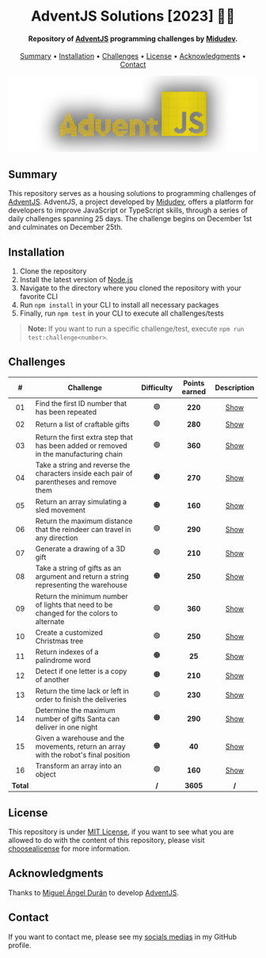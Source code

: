 <h1 align="center">
    AdventJS Solutions [2023] 🎅🎄
</h1>

<h4 align="center">
    Repository of <a href="https://adventjs.dev/es" target="_blank">AdventJS<a> programming challenges by <a href="https://www.linkedin.com/in/midudev/" target="_blank">Midudev</a>.
</h4>

<p align="center">
    <a href="#----summary">Summary</a> •
    <a href="#----installation">Installation</a> •
    <a href="#----challenges">Challenges</a> •
    <a href="#----license">License</a> •
    <a href="#----acknowledgments">Acknowledgments</a> •
    <a href="#----contact">Contact</a>
</p>

<p align="center">
    <img src="./.github/adventjs-logo.png" width="625">
</p>

<h2>
    Summary
</h2>
<p>
    This repository serves as a housing solutions to programming challenges of <a href="https://adventjs.dev/es" target="_blank">AdventJS<a>. AdventJS, a project developed by <a href="https://www.linkedin.com/in/midudev/" target="_blank">Midudev</a>, offers a platform for developers to improve JavaScript or TypeScript skills, through a series of daily challenges spanning 25 days. The challenge begins on December 1st and culminates on December 25th.
</p>

<h2>
    Installation
</h2>
<ol>
    <li>Clone the repository</li>
    <li>Install the latest version of <a href="https://nodejs.org/es/" target="_blank">Node.js<a></li>
    <li>Navigate to the directory where you cloned the repository with your favorite CLI</li>
    <li>Run <code>npm install</code> in your CLI to install all necessary packages</li>
    <li>Finally, run <code>npm test</code> in your CLI to execute all challenges/tests</li>
</ol>

> **Note:** If you want to run a specific challenge/test, execute `npm run test:challenge<number>`.

<h2>
    Challenges
</h2>

|     #     | Challenge                                                                                | Difficulty | Points earned |        Description         |
| :-------: | ---------------------------------------------------------------------------------------- | :--------: | :-----------: | :------------------------: |
|    01     | Find the first ID number that has been repeated                                          |     🟢     |    **220**    | [Show](./src/01-challenge) |
|    02     | Return a list of craftable gifts                                                         |     🟢     |    **280**    | [Show](./src/02-challenge) |
|    03     | Return the first extra step that has been added or removed in the manufacturing chain    |     🟢     |    **360**    | [Show](./src/03-challenge) |
|    04     | Take a string and reverse the characters inside each pair of parentheses and remove them |     🟠     |    **270**    | [Show](./src/04-challenge) |
|    05     | Return an array simulating a sled movement                                               |     🟠     |    **160**    | [Show](./src/05-challenge) |
|    06     | Return the maximum distance that the reindeer can travel in any direction                |     🟢     |    **290**    | [Show](./src/06-challenge) |
|    07     | Generate a drawing of a 3D gift                                                          |     🟢     |    **210**    | [Show](./src/07-challenge) |
|    08     | Take a string of gifts as an argument and return a string representing the warehouse     |     🟠     |    **250**    | [Show](./src/08-challenge) |
|    09     | Return the minimum number of lights that need to be changed for the colors to alternate  |     🟢     |    **360**    | [Show](./src/09-challenge) |
|    10     | Create a customized Christmas tree                                                       |     🟢     |    **250**    | [Show](./src/10-challenge) |
|    11     | Return indexes of a palindrome word                                                      |     🟠     |    **25**     | [Show](./src/11-challenge) |
|    12     | Detect if one letter is a copy of another                                                |     🟠     |    **210**    | [Show](./src/12-challenge) |
|    13     | Return the time lack or left in order to finish the deliveries                           |     🟢     |    **230**    | [Show](./src/13-challenge) |
|    14     | Determine the maximum number of gifts Santa can deliver in one night                     |     🟠     |    **290**    | [Show](./src/14-challenge) |
|    15     | Given a warehouse and the movements, return an array with the robot's final position     |     🟠     |    **40**     | [Show](./src/15-challenge) |
|    16     | Transform an array into an object                                                        |     🟢     |    **160**    | [Show](./src/16-challenge) |
| **Total** |                                                                                          |   **/**    |   **3605**    |           **/**            |

<h2>
    License
</h2>
<p>
    This repository is under <a href="./LICENSE" target="_blank">MIT License</a>, if you want to see what you are allowed to do with the content of this repository, please visit <a href="https://choosealicense.com/licenses/" target="_blank">choosealicense</a> for more information.
</p>

<h2>
    Acknowledgments
</h2>
<p>
    Thanks to <a href="https://www.linkedin.com/in/midudev/" target="_blank">Miguel Ángel Durán</a> to develop <a href="https://adventjs.dev/es" target="_blank">AdventJS<a>.
</p>

<h2>
    Contact
</h1>
<p>
    If you want to contact me, please see my <a href="https://github.com/hozlucas28" target="_blank">socials medias</a> in my GitHub profile.
</p>
